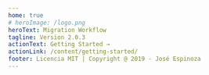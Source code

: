 ```yaml
---
home: true
# heroImage: /logo.png
heroText: Migration Workflow
tagline: Version 2.0.3
actionText: Getting Started →
actionLink: /content/getting-started/
footer: Licencia MIT | Copyright @ 2019 - José Espinoza
---
```


